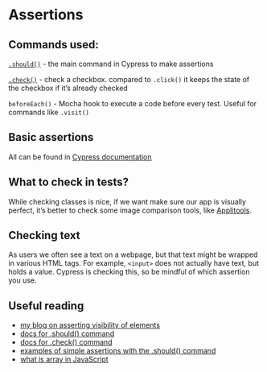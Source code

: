# Assertions

## Commands used:
[`.should()`](https://docs.cypress.io/api/commands/should.html#Syntax) - the main command in Cypress to make assertions

[`.check()`](https://docs.cypress.io/api/commands/check.html#Syntax) - check a checkbox. compared to `.click()` it keeps the state of the checkbox if it’s already checked

 `beforeEach()` - Mocha hook to execute a code before every test. Useful for commands like `.visit()`

## Basic assertions
All can be found in [Cypress documentation](https://docs.cypress.io/guides/references/assertions.html#Common-Assertions)

## What to check in tests?
While checking classes is nice, if we want make sure our app is visually perfect, it’s better to check some image comparison tools, like [Applitools](https://applitools.com/).

## Checking text
As users we often see a text on a webpage, but that text might be wrapped in various HTML tags. For example, `<input>` does not actually have text, but holds a value. Cypress is checking this, so be mindful of which assertion you use.


## Useful reading
* [my blog on asserting visibility of elements](https://filiphric.com/cypress-basics-check-if-element-exists)
* [docs for .should() command](https://docs.cypress.io/api/commands/should.html)
* [docs for .check() command](https://docs.cypress.io/api/commands/check.html#Syntax)
* [examples of simple assertions with the .should() command](https://docs.cypress.io/guides/references/assertions.html#Common-Assertions)
* [what is array in JavaScript](https://javascript.info/array)
